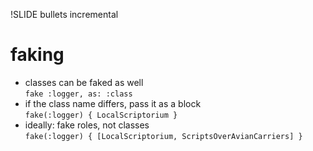 !SLIDE bullets incremental

# faking

* classes can be faked as well<br />`fake :logger, as: :class`
* if the class name differs, pass it as a block<br />`fake(:logger) { LocalScriptorium }`
* ideally: fake roles, not classes<br />`fake(:logger) { [LocalScriptorium, ScriptsOverAvianCarriers] }`
